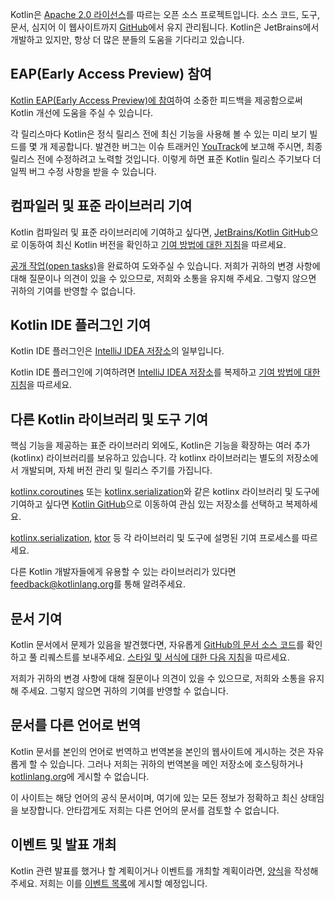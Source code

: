 [//]: # (title: 기여)

Kotlin은 [Apache 2.0 라이선스](https://github.com/JetBrains/kotlin/blob/master/license/LICENSE.txt)를 따르는 오픈 소스 프로젝트입니다.
소스 코드, 도구, 문서, 심지어 이 웹사이트까지 [GitHub](https://github.com/jetbrains/kotlin)에서 유지 관리됩니다.
Kotlin은 JetBrains에서 개발하고 있지만, 항상 더 많은 분들의 도움을 기다리고 있습니다.

## EAP(Early Access Preview) 참여

[Kotlin EAP(Early Access Preview)에 참여](eap.md)하여 소중한 피드백을 제공함으로써 Kotlin 개선에 도움을 주실 수 있습니다.
 
각 릴리스마다 Kotlin은 정식 릴리스 전에 최신 기능을 사용해 볼 수 있는 미리 보기 빌드를 몇 개 제공합니다.
발견한 버그는 이슈 트래커인 [YouTrack](https://kotl.in/issue)에 보고해 주시면, 최종 릴리스 전에 수정하려고 노력할 것입니다. 이렇게 하면 표준 Kotlin 릴리스 주기보다 더 일찍 버그 수정 사항을 받을 수 있습니다.

## 컴파일러 및 표준 라이브러리 기여

Kotlin 컴파일러 및 표준 라이브러리에 기여하고 싶다면, [JetBrains/Kotlin GitHub](https://github.com/jetbrains/kotlin)으로 이동하여 최신 Kotlin 버전을 확인하고 [기여 방법에 대한 지침](https://github.com/JetBrains/kotlin/blob/master/docs/contributing.md)을 따르세요.

[공개 작업(open tasks)](https://youtrack.jetbrains.com/issues/KT?q=tag:%20%7BUp%20For%20Grabs%7D%20and%20State:%20Open)을 완료하여 도와주실 수 있습니다.
저희가 귀하의 변경 사항에 대해 질문이나 의견이 있을 수 있으므로, 저희와 소통을 유지해 주세요.
그렇지 않으면 귀하의 기여를 반영할 수 없습니다.

## Kotlin IDE 플러그인 기여

Kotlin IDE 플러그인은 [IntelliJ IDEA 저장소](https://github.com/JetBrains/intellij-community/tree/master/plugins/kotlin)의 일부입니다.

Kotlin IDE 플러그인에 기여하려면 [IntelliJ IDEA 저장소](https://github.com/JetBrains/intellij-community/)를 복제하고 [기여 방법에 대한 지침](https://github.com/JetBrains/intellij-community/blob/master/plugins/kotlin/CONTRIBUTING.md)을 따르세요.

## 다른 Kotlin 라이브러리 및 도구 기여

핵심 기능을 제공하는 표준 라이브러리 외에도, Kotlin은 기능을 확장하는 여러 추가 (kotlinx) 라이브러리를 보유하고 있습니다.
각 kotlinx 라이브러리는 별도의 저장소에서 개발되며, 자체 버전 관리 및 릴리스 주기를 가집니다.

[kotlinx.coroutines](https://github.com/Kotlin/kotlinx.coroutines) 또는 [kotlinx.serialization](https://github.com/Kotlin/kotlinx.serialization)와 같은 kotlinx 라이브러리 및 도구에 기여하고 싶다면 [Kotlin GitHub](https://github.com/Kotlin)으로 이동하여 관심 있는 저장소를 선택하고 복제하세요.

[kotlinx.serialization](https://github.com/Kotlin/kotlinx.serialization/blob/master/CONTRIBUTING.md), [ktor](https://github.com/ktorio/ktor/blob/master/CONTRIBUTING.md) 등 각 라이브러리 및 도구에 설명된 기여 프로세스를 따르세요.

다른 Kotlin 개발자들에게 유용할 수 있는 라이브러리가 있다면 <feedback@kotlinlang.org>를 통해 알려주세요.

## 문서 기여

Kotlin 문서에서 문제가 있음을 발견했다면, 자유롭게 [GitHub의 문서 소스 코드](https://github.com/JetBrains/kotlin-web-site/tree/master/docs/topics)를 확인하고 풀 리퀘스트를 보내주세요.
[스타일 및 서식에 대한 다음 지침](https://docs.google.com/document/d/1mUuxK4xwzs3jtDGoJ5_zwYLaSEl13g_SuhODdFuh2Dc/edit?usp=sharing)을 따르세요.

저희가 귀하의 변경 사항에 대해 질문이나 의견이 있을 수 있으므로, 저희와 소통을 유지해 주세요.
그렇지 않으면 귀하의 기여를 반영할 수 없습니다.

## 문서를 다른 언어로 번역

Kotlin 문서를 본인의 언어로 번역하고 번역본을 본인의 웹사이트에 게시하는 것은 자유롭게 할 수 있습니다.
그러나 저희는 귀하의 번역본을 메인 저장소에 호스팅하거나 [kotlinlang.org](https://kotlinlang.org/)에 게시할 수 없습니다.

이 사이트는 해당 언어의 공식 문서이며, 여기에 있는 모든 정보가 정확하고 최신 상태임을 보장합니다.
안타깝게도 저희는 다른 언어의 문서를 검토할 수 없습니다.

## 이벤트 및 발표 개최

Kotlin 관련 발표를 했거나 할 계획이거나 이벤트를 개최할 계획이라면, [양식](https://surveys.jetbrains.com/s3/Submit-a-Kotlin-Talk)을 작성해 주세요.
저희는 이를 [이벤트 목록](https://kotlinlang.org/docs/events.html)에 게시할 예정입니다.
